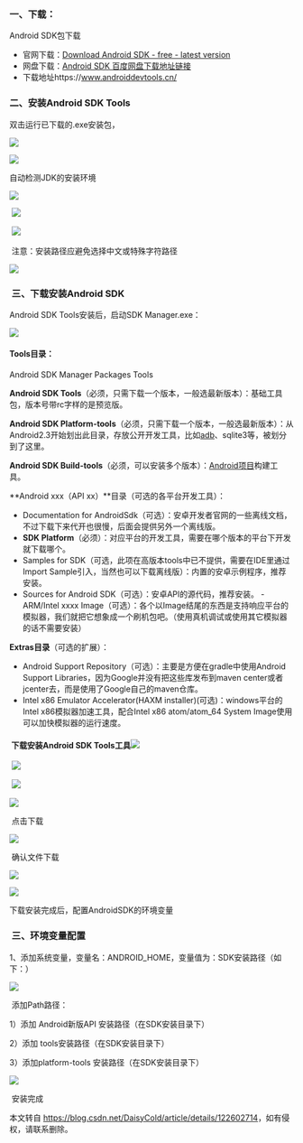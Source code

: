  

### 一、下载：

Android SDK包下载

*   官网下载：[Download Android SDK - free - latest version](http://android-sdk.en.softonic.com/download "Download Android SDK - free - latest version")
*   网盘下载：[Android SDK 百度网盘下载地址链接](http://tools.android-studio.org/index.php/sdk "Android SDK 百度网盘下载地址链接")
*   下载地址https://www.androiddevtools.cn/

### 二、安装Android SDK Tools

双击运行已下载的.exe安装包，

![](https://img-blog.csdnimg.cn/7d0865ca864f45e59f6c908919208caa.png?x-oss-process=image/watermark,type_d3F5LXplbmhlaQ,shadow_50,text_Q1NETiBA6JCn5rC06Zuo5a-S,size_20,color_FFFFFF,t_70,g_se,x_16)

![](https://img-blog.csdnimg.cn/80bc182055f24078ac4228ca52c73264.png?x-oss-process=image/watermark,type_d3F5LXplbmhlaQ,shadow_50,text_Q1NETiBA6JCn5rC06Zuo5a-S,size_17,color_FFFFFF,t_70,g_se,x_16)

自动检测JDK的安装环境

![](https://img-blog.csdnimg.cn/1d3ee9f80a9d478284d80386db6d12be.png?x-oss-process=image/watermark,type_d3F5LXplbmhlaQ,shadow_50,text_Q1NETiBA6JCn5rC06Zuo5a-S,size_17,color_FFFFFF,t_70,g_se,x_16)

 ![](https://img-blog.csdnimg.cn/b7faac2b033a4eb8953625f799099b30.png?x-oss-process=image/watermark,type_d3F5LXplbmhlaQ,shadow_50,text_Q1NETiBA6JCn5rC06Zuo5a-S,size_17,color_FFFFFF,t_70,g_se,x_16)

 ![](https://img-blog.csdnimg.cn/648f66cac83442ee8b858de97096928d.png?x-oss-process=image/watermark,type_d3F5LXplbmhlaQ,shadow_50,text_Q1NETiBA6JCn5rC06Zuo5a-S,size_17,color_FFFFFF,t_70,g_se,x_16)

 注意：安装路径应避免选择中文或特殊字符路径

![](https://img-blog.csdnimg.cn/461169b825504cfa9fb15dd0e4f7b1e7.png?x-oss-process=image/watermark,type_d3F5LXplbmhlaQ,shadow_50,text_Q1NETiBA6JCn5rC06Zuo5a-S,size_17,color_FFFFFF,t_70,g_se,x_16)

###  三、下载安装Android SDK

Android SDK Tools安装后，启动SDK Manager.exe：

![](https://img-blog.csdnimg.cn/326fb506fdf144c19eaab5d1e3983458.png?x-oss-process=image/watermark,type_d3F5LXplbmhlaQ,shadow_50,text_Q1NETiBA6JCn5rC06Zuo5a-S,size_20,color_FFFFFF,t_70,g_se,x_16)

#### Tools目录：

Android SDK Manager Packages Tools

**Android SDK Tools**（必须，只需下载一个版本，一般选最新版本）：基础工具包，版本号带rc字样的是预览版。

**Android SDK Platform-tools**（必须，只需下载一个版本，一般选最新版本）：从Android2.3开始划出此目录，存放公开开发工具，比如[adb](https://so.csdn.net/so/search?q=adb&spm=1001.2101.3001.7020)、sqlite3等，被划分到了这里。

**Android SDK Build-tools**（必须，可以安装多个版本）：[Android项目](https://so.csdn.net/so/search?q=Android%E9%A1%B9%E7%9B%AE&spm=1001.2101.3001.7020)构建工具。

\*\*Android xxx（API xx）\*\*目录（可选的各平台开发工具）：

*   Documentation for AndroidSdk（可选）：安卓开发者官网的一些离线文档，不过下载下来代开也很慢，后面会提供另外一个离线版。
*   **SDK Platform**（必须）：对应平台的开发工具，需要在哪个版本的平台下开发就下载哪个。
*   Samples for SDK（可选，此项在高版本tools中已不提供，需要在IDE里通过Import Sample引入，当然也可以下载离线版）：内置的安卓示例程序，推荐安装。
*   Sources for Android SDK（可选）：安卓API的源代码，推荐安装。 -ARM/Intel xxxx Image（可选）：各个以Image结尾的东西是支持响应平台的模拟器，我们就把它想象成一个刷机包吧。（使用真机调试或使用其它模拟器的话不需要安装）

**Extras目录**（可选的扩展）：

*   Android Support Repository（可选）：主要是方便在gradle中使用Android Support Libraries，因为Google并没有把这些库发布到maven center或者jcenter去，而是使用了Google自己的maven仓库。
*   Intel x86 Emulator Accelerator(HAXM installer)(可选)：windows平台的Intel x86模拟器加速工具，配合Intel x86 atom/atom\_64 System Image使用可以加快模拟器的运行速度。

####  下载安装**Android SDK Tools工具**![](https://img-blog.csdnimg.cn/c1c3cc216996493d971f44c9eb2114f8.png?x-oss-process=image/watermark,type_d3F5LXplbmhlaQ,shadow_50,text_Q1NETiBA6JCn5rC06Zuo5a-S,size_20,color_FFFFFF,t_70,g_se,x_16)

 ![](https://img-blog.csdnimg.cn/b9065c9f4bd849c3a3a65fa1b7596fb9.png?x-oss-process=image/watermark,type_d3F5LXplbmhlaQ,shadow_50,text_Q1NETiBA6JCn5rC06Zuo5a-S,size_20,color_FFFFFF,t_70,g_se,x_16)

 ![](https://img-blog.csdnimg.cn/02cfb1042e3747b481d5e061938f700e.png?x-oss-process=image/watermark,type_d3F5LXplbmhlaQ,shadow_50,text_Q1NETiBA6JCn5rC06Zuo5a-S,size_20,color_FFFFFF,t_70,g_se,x_16)

![](https://img-blog.csdnimg.cn/cbc877095f804939b69fb01cc19f2448.png?x-oss-process=image/watermark,type_d3F5LXplbmhlaQ,shadow_50,text_Q1NETiBA6JCn5rC06Zuo5a-S,size_20,color_FFFFFF,t_70,g_se,x_16)

 点击下载

![](https://img-blog.csdnimg.cn/3583dc87b8914dd79fd61bc997f1a910.png?x-oss-process=image/watermark,type_d3F5LXplbmhlaQ,shadow_50,text_Q1NETiBA6JCn5rC06Zuo5a-S,size_20,color_FFFFFF,t_70,g_se,x_16)

 确认文件下载

![](https://img-blog.csdnimg.cn/6380726816e245a7bd5b39f838159c4f.png?x-oss-process=image/watermark,type_d3F5LXplbmhlaQ,shadow_50,text_Q1NETiBA6JCn5rC06Zuo5a-S,size_20,color_FFFFFF,t_70,g_se,x_16)

![](https://img-blog.csdnimg.cn/2748de217ca844b890949ee30e573b10.png?x-oss-process=image/watermark,type_d3F5LXplbmhlaQ,shadow_50,text_Q1NETiBA6JCn5rC06Zuo5a-S,size_20,color_FFFFFF,t_70,g_se,x_16)

下载安装完成后，配置AndroidSDK的环境变量

###  三、环境变量配置

1、添加系统变量，变量名：ANDROID\_HOME，变量值为：SDK安装路径（如下：）

![](https://img-blog.csdnimg.cn/64404cff5bfb4437a9d1aded8190818e.png?x-oss-process=image/watermark,type_d3F5LXplbmhlaQ,shadow_50,text_Q1NETiBA6JCn5rC06Zuo5a-S,size_20,color_FFFFFF,t_70,g_se,x_16)

 添加Path路径：

1）添加 Android新版API 安装路径（在SDK安装目录下）

2）添加 tools安装路径（在SDK安装目录下）

3）添加platform-tools 安装路径（在SDK安装目录下）

![](https://img-blog.csdnimg.cn/d89912061ee74923aeab3085a991f4fa.png?x-oss-process=image/watermark,type_d3F5LXplbmhlaQ,shadow_50,text_Q1NETiBA6JCn5rC06Zuo5a-S,size_20,color_FFFFFF,t_70,g_se,x_16)

 安装完成

本文转自 <https://blog.csdn.net/DaisyCold/article/details/122602714>，如有侵权，请联系删除。